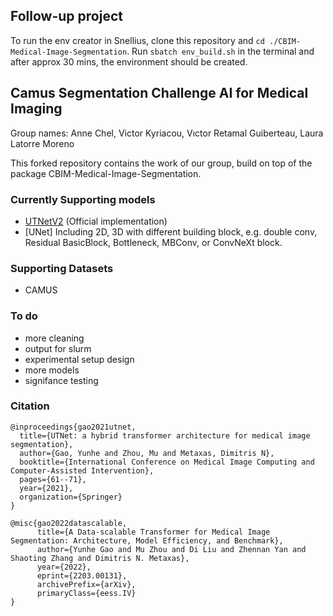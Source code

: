 ## Follow-up project
To run the env creator in Snellius, clone this repository and ```cd ./CBIM-Medical-Image-Segmentation```. Run ```sbatch env_build.sh``` in the terminal and after approx 30 mins, the environment should be created. 

## Camus Segmentation Challenge AI for Medical Imaging
Group names: Anne Chel, Victor Kyriacou, Vıctor Retamal Guiberteau, Laura Latorre Moreno

This forked repository contains the work of our group, build on top of the package CBIM-Medical-Image-Segmentation.


### Currently Supporting models
- [UTNetV2](https://arxiv.org/abs/2203.00131) (Official implementation)
- [UNet] Including 2D, 3D with different building block, e.g. double conv, Residual BasicBlock, Bottleneck, MBConv, or ConvNeXt block.

### Supporting Datasets
- CAMUS

### To do
- more cleaning
- output for slurm
- experimental setup design
- more models
- signifance testing

### Citation
```
@inproceedings{gao2021utnet,
  title={UTNet: a hybrid transformer architecture for medical image segmentation},
  author={Gao, Yunhe and Zhou, Mu and Metaxas, Dimitris N},
  booktitle={International Conference on Medical Image Computing and Computer-Assisted Intervention},
  pages={61--71},
  year={2021},
  organization={Springer}
}

@misc{gao2022datascalable,
      title={A Data-scalable Transformer for Medical Image Segmentation: Architecture, Model Efficiency, and Benchmark}, 
      author={Yunhe Gao and Mu Zhou and Di Liu and Zhennan Yan and Shaoting Zhang and Dimitris N. Metaxas},
      year={2022},
      eprint={2203.00131},
      archivePrefix={arXiv},
      primaryClass={eess.IV}
}

```
